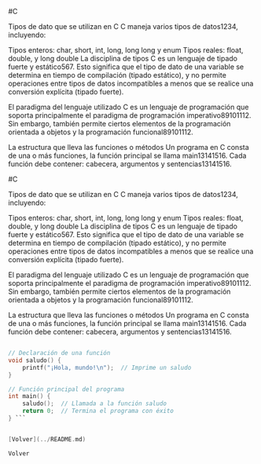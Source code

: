 #C

Tipos de dato que se utilizan en C
C maneja varios tipos de datos1234, incluyendo:

Tipos enteros: char, short, int, long, long long y enum
Tipos reales: float, double, y long double
La disciplina de tipos
C es un lenguaje de tipado fuerte y estático567. Esto significa que el tipo de dato de una variable se determina en tiempo de compilación (tipado estático), y no permite operaciones entre tipos de datos incompatibles a menos que se realice una conversión explícita (tipado fuerte).

El paradigma del lenguaje utilizado
C es un lenguaje de programación que soporta principalmente el paradigma de programación imperativo89101112. Sin embargo, también permite ciertos elementos de la programación orientada a objetos y la programación funcional89101112.

La estructura que lleva las funciones o métodos
Un programa en C consta de una o más funciones, la función principal se llama main13141516. Cada función debe contener: cabecera, argumentos y sentencias13141516.

#C

Tipos de dato que se utilizan en C
C maneja varios tipos de datos1234, incluyendo:

Tipos enteros: char, short, int, long, long long y enum
Tipos reales: float, double, y long double
La disciplina de tipos
C es un lenguaje de tipado fuerte y estático567. Esto significa que el tipo de dato de una variable se determina en tiempo de compilación (tipado estático), y no permite operaciones entre tipos de datos incompatibles a menos que se realice una conversión explícita (tipado fuerte).

El paradigma del lenguaje utilizado
C es un lenguaje de programación que soporta principalmente el paradigma de programación imperativo89101112. Sin embargo, también permite ciertos elementos de la programación orientada a objetos y la programación funcional89101112.

La estructura que lleva las funciones o métodos
Un programa en C consta de una o más funciones, la función principal se llama main13141516. Cada función debe contener: cabecera, argumentos y sentencias13141516.

```C #include <stdio.h>  // Inclusión de la biblioteca estándar de entrada y salida

// Declaración de una función
void saludo() {
    printf("¡Hola, mundo!\n");  // Imprime un saludo
}

// Función principal del programa
int main() {
    saludo();  // Llamada a la función saludo
    return 0;  // Termina el programa con éxito
} ```


[Volver](../README.md)

Volver